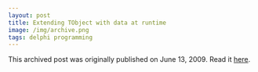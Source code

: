 ```yaml
---
layout: post
title: Extending TObject with data at runtime
image: /img/archive.png
tags: delphi programming
---
```

This archived post was originally published on June 13, 2009. Read it [here](/alex.ciobanu.org/index80c9.html).
